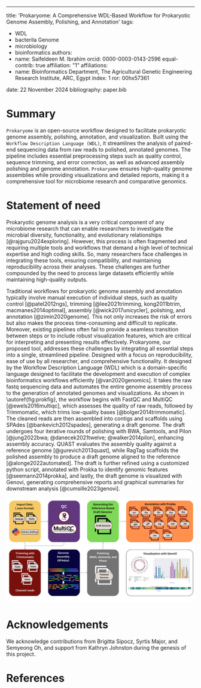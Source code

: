 ---
title: 'Prokaryome: A Comprehensive WDL-Based Workflow for Prokaryotic Genome Assembly, Polishing, and Annotation'
tags:
  - WDL
  - bacterila Genome
  - microbiology
  - bioinformatics
authors:
  - name: Saifeldeen M. Ibrahim
    orcid: 0000-0003-0143-2596
    equal-contrib: true
    affiliation: "1" 
affiliations:
 - name: Bioinformatics Department, The Agricultural Genetic Engineering Research Institute, ARC, Egypt
   index: 1
   ror: 00hx57361
 
date: 22 November 2024
bibliography: paper.bib

# Summary

`Prokaryome` is an open-source workflow designed to facilitate prokaryotic genome assembly, polishing, annotation, and visualization. Built using the `Workflow Description Language (WDL)`, it streamlines the analysis of paired-end sequencing data from raw reads to polished, annotated genomes. The pipeline includes essential preprocessing steps such as quality control, sequence trimming, and error correction, as well as advanced assembly polishing and genome annotation. `Prokaryome` ensures high-quality genome assemblies while providing visualizations and detailed reports, making it a comprehensive tool for microbiome research and comparative genomics.

# Statement of need

Prokaryotic genome analysis is a very critical component of any microbiome research that can enable researchers to investigate the microbial diversity, functionality, and evolutionary relationships [@rajguru2024exploring]. However, this process is often fragmented and requiring multiple tools and workflows that demand a high level of technical expertise and high coding skills. So, many researchers face challenges in integrating these tools, ensuring compatibility, and maintaining reproducibility across their analyses. These challenges are further compounded by the need to process large datasets efficiently while maintaining high-quality outputs. 

Traditional workflows for prokaryotic genome assembly and annotation typically involve manual execution of individual steps, such as quality control [@patel2012ngs], trimming [@lee2021trimming, kong2011btrim, macmanes2014optimal], assembly [@wick2017unicycler], polishing, and annotation [@zimin2020genome]. This not only increases the risk of errors but also makes the process time-consuming and difficult to replicate. Moreover, existing pipelines often fail to provide a seamless transition between steps or to include robust visualization features, which are critical for interpreting and presenting results effectively. Prokaryome, our proposed tool, addresses these challenges by integrating all essential steps into a single, streamlined pipeline. Designed with a focus on reproducibility, ease of use by all researcher, and comprehensive functionality. It designed by the Workflow Description Language (WDL) which is a domain-specific language designed to facilitate the development and execution of complex bioinformatics workflows efficiently [@van2020genomics]. It takes the raw fastq sequencing data and automates the entire genome assembly process to the generation of annotated genomes and visualizations. As shown in \autoref{fig:prokfig}, the workflow begins with FastQC and MultiQC [@ewels2016multiqc], which assesses the quality of raw reads, followed by Trimmomatic, which trims low-quality bases [@bolger2014trimmomatic]. The cleaned reads are then assembled into contigs and scaffolds using SPAdes [@bankevich2012spades], generating a draft genome. The draft undergoes four iterative rounds of polishing with BWA, Samtools, and Pilon [@jung2022bwa; @danecek2021twelve; @walker2014pilon], enhancing assembly accuracy. QUAST evaluates the assembly quality against a reference genome [@gurevich2013quast], while RagTag scaffolds the polished assembly to produce a draft genome aligned to the reference [@alonge2022automated]. The draft is further refined using a customized python script, annotated with Prokka to identify genomic features [@seemann2014prokka], and lastly, the draft genome is visualized with Genovi, generating comprehensive reports and graphical summaries for downstream analysis  [@cumsille2023genovi].

![Prokaryome Workflow. \label{fig:prokfig}](Prokaryome_workflow.png)

# Acknowledgements

We acknowledge contributions from Brigitta Sipocz, Syrtis Major, and Semyeong
Oh, and support from Kathryn Johnston during the genesis of this project.

# References
